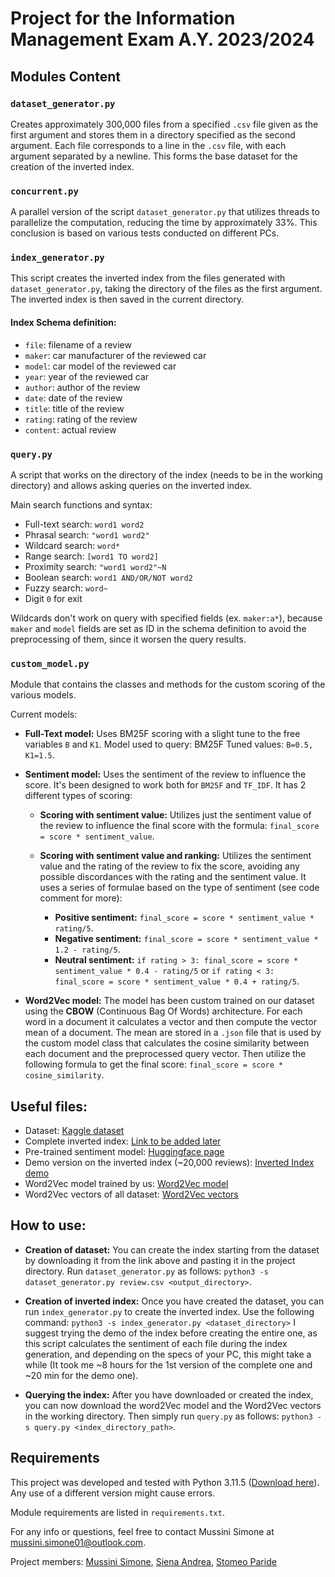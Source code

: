 # Project for the Information Management Exam A.Y. 2023/2024

## Modules Content

### `dataset_generator.py`
Creates approximately 300,000 files from a specified `.csv` file given as the first argument and stores them in a directory specified as the second argument. Each file corresponds to a line in the `.csv` file, with each argument separated by a newline. This forms the base dataset for the creation of the inverted index.

### `concurrent.py`
A parallel version of the script `dataset_generator.py` that utilizes threads to parallelize the computation, reducing the time by approximately 33%. This conclusion is based on various tests conducted on different PCs.

### `index_generator.py`
This script creates the inverted index from the files generated with `dataset_generator.py`, taking the directory of the files as the first argument. The inverted index is then saved in the current directory.

#### Index Schema definition:
- `file`: filename of a review
- `maker`: car manufacturer of the reviewed car
- `model`: car model of the reviewed car
- `year`: year of the reviewed car
- `author`: author of the review
- `date`: date of the review
- `title`: title of the review
- `rating`: rating of the review
- `content`: actual review

### `query.py`
A script that works on the directory of the index (needs to be in the working directory) and allows asking queries on the inverted index.

Main search functions and syntax:
- Full-text search: `word1 word2`
- Phrasal search: `"word1 word2"`
- Wildcard search: `word*`
- Range search: `[word1 TO word2]`
- Proximity search: `"word1 word2"~N`
- Boolean search: `word1 AND/OR/NOT word2`
- Fuzzy search: `word~`
- Digit `0` for exit

Wildcards don't work on query with specified fields (ex. `maker:a*`), because `maker` and `model` fields are set as ID in the schema definition to avoid the preprocessing of them, since it worsen the query results. 

### `custom_model.py`
Module that contains the classes and methods for the custom scoring of the various models.

Current models:
- **Full-Text model:** Uses BM25F scoring with a slight tune to the free variables `B` and `K1`. Model used to query: BM25F Tuned values: `B=0.5, K1=1.5`.


- **Sentiment model:** Uses the sentiment of the review to influence the score. It's been designed to work both for `BM25F` and `TF_IDF`. It has 2 different types of scoring:
  - **Scoring with sentiment value:** Utilizes just the sentiment value of the review to influence the final score with the formula: `final_score = score * sentiment_value`.

  - **Scoring with sentiment value and ranking:** Utilizes the sentiment value and the rating of the review to fix the score, avoiding any possible discordances with the rating and the sentiment value. It uses a series of formulae based on the type of sentiment (see code comment for more):

    - **Positive sentiment:** `final_score = score * sentiment_value * rating/5`.
    - **Negative sentiment:** `final_score = score * sentiment_value * 1.2 - rating/5`.
    - **Neutral sentiment:** `if rating > 3: final_score = score * sentiment_value * 0.4 - rating/5` or `if rating < 3: final_score = score * sentiment_value * 0.4 + rating/5`.


- **Word2Vec model:** The model has been custom trained on our dataset using the **CBOW** (Continuous Bag Of Words) architecture. For each word in a document it calculates a vector and then compute the vector mean of a document. The mean are stored in a `.json` file that is used by the custom model class that calculates the cosine similarity between each document and the preprocessed query vector. Then utilize the following formula to get the final score: `final_score = score * cosine_similarity`.


## Useful files:
- Dataset: [Kaggle dataset](https://www.kaggle.com/datasets/shreemunpranav/edmunds-car-review)
- Complete inverted index: [Link to be added later]()
- Pre-trained sentiment model: [Huggingface page](https://huggingface.co/cardiffnlp/twitter-roberta-base-sentiment-latest)
- Demo version on the inverted index (~20,000 reviews): [Inverted Index demo](https://www.mediafire.com/file/mqfcztpq35x6n13/indexdirRidotto.zip/file)
- Word2Vec model trained by us: [Word2Vec model](https://www.mediafire.com/file/f43lx8ymrx286yc/word2vec_review.model/file)
- Word2Vec vectors of all dataset: [Word2Vec vectors](https://www.mediafire.com/file/1j63wkiyaeard1w/document_vectors_fields.json/file)

## How to use:

- **Creation of dataset:** You can create the index starting from the dataset by downloading it from the link above and pasting it in the project directory. Run `dataset_generator.py` as follows:
  ```python3 -s dataset_generator.py review.csv <output_directory>```.


- **Creation of inverted index:** Once you have created the dataset, you can run `index_generator.py` to create the inverted index. Use the following command:
  ```python3 -s index_generator.py <dataset_directory>```
  I suggest trying the demo of the index before creating the entire one, as this script calculates the sentiment of each file during the index generation, and depending on the specs of your PC, this might take a while (It took me ~8 hours for the 1st version of the complete one and ~20 min for the demo one).


- **Querying the index:** After you have downloaded or created the index, you can now download the word2Vec model and the Word2Vec vectors in the working directory. Then simply run `query.py` as follows:
  ```python3 -s query.py <index_directory_path>```.

## Requirements
This project was developed and tested with Python 3.11.5 ([Download here](https://www.python.org/downloads/release/python-3115/)). Any use of a different version might cause errors.

Module requirements are listed in `requirements.txt`.

For any info or questions, feel free to contact Mussini Simone at [mussini.simone01@outlook.com](mailto:mussini.simone01@outlook.com).

Project members: [Mussini Simone](https://github.com/simomux), [Siena Andrea](https://github.com/CodKyrat47), [Stomeo Paride](https://github.com/SupremeXGucci420)
